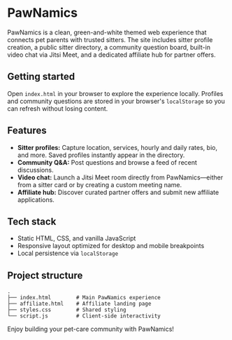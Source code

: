 # PawNamics

PawNamics is a clean, green-and-white themed web experience that connects pet
parents with trusted sitters. The site includes sitter profile creation, a public
sitter directory, a community question board, built-in video chat via Jitsi
Meet, and a dedicated affiliate hub for partner offers.

## Getting started

Open `index.html` in your browser to explore the experience locally. Profiles
and community questions are stored in your browser's `localStorage` so you can
refresh without losing content.

## Features

- **Sitter profiles:** Capture location, services, hourly and daily rates, bio,
  and more. Saved profiles instantly appear in the directory.
- **Community Q&A:** Post questions and browse a feed of recent discussions.
- **Video chat:** Launch a Jitsi Meet room directly from PawNamics—either from
  a sitter card or by creating a custom meeting name.
- **Affiliate hub:** Discover curated partner offers and submit new affiliate
  applications.

## Tech stack

- Static HTML, CSS, and vanilla JavaScript
- Responsive layout optimized for desktop and mobile breakpoints
- Local persistence via `localStorage`

## Project structure

```
.
├── index.html        # Main PawNamics experience
├── affiliate.html    # Affiliate landing page
├── styles.css        # Shared styling
└── script.js         # Client-side interactivity
```

Enjoy building your pet-care community with PawNamics!
